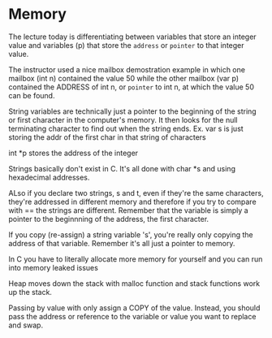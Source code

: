 # Memory #
The lecture today is differentiating between variables that store an integer value and variables (p) that store the `address` or `pointer` to that integer value. 

The instructor used a nice mailbox demostration example in which one mailbox (int n) contained the value 50 while the other mailbox (var p) contained the ADDRESS of int n, or `pointer` to int n, at which the value 50 can be found. 

String variables are technically just a pointer to the beginning of the string or first character in the computer's memory.
  It then looks for the null terminating character to find out when the string ends.
  Ex. var s is just storing the addr of the first char in that string of characters

int *p stores the address of the integer

Strings basically don't exist in C. It's all done with char *s and using hexadecimal addresses. 

ALso if you declare two strings, s and t, even if they're the same characters, they're addressed in different memory and therefore if you try to compare with == the strings are different.
  Remember that the variable is simply a pointer to the beginnning of the address, the first character.

If you copy (re-assign) a string variable 's', you're really only copying the address of that variable. Remember it's all just a pointer to memory.

In C you have to literally allocate more memory for yourself and you can run into memory leaked issues

Heap moves down the stack with malloc function and stack functions work up the stack.

Passing by value with only assign a COPY of the value. Instead, you should pass the address or reference to the variable or value you want to replace and swap.
